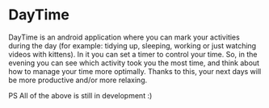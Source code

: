 # DayTime
DayTime is an android application where you can mark your activities during the day (for example: tidying up, sleeping, working or just watching videos with kittens). In it you can set a timer to control your time. 
So, in the evening you can see which activity took you the most time, and think about how to manage your time more optimally. Thanks to this, your next days will be more productive and/or more relaxing.

PS All of the above is still in development :)
